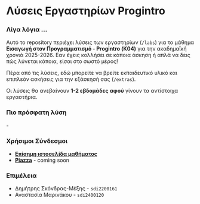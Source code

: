 # Λύσεις Εργαστηρίων Progintro

### Λίγα λόγια ...
Αυτό το repository περιέχει λύσεις των εργαστηρίων (`/labs`) για το μάθημα **Εισαγωγή στον Προγραμματισμό - Progintro (Κ04)** για την ακαδημαϊκή χρονιά 2025-2026. Εαν έχεις κολλήσει σε κάποια άσκηση ή απλά να δεις πώς λύνεται κάποια, είσαι στο σωστό μέρος! 

Πέρα από τις λύσεις, εδώ μπορείτε να βρείτε εκπαιδευτικό υλικό και επιπλεόν ασκήσεις για την εξάσκησή σας (`/extras`).

Οι λύσεις θα ανεβαίνουν **1-2 εβδομάδες αφού** γίνουν τα αντίστοιχα εργαστήρια.



### Πιο πρόσφατη λύση

\-

### Χρήσιμοι Σύνδεσμοι
- [**Επίσημη ιστοσελίδα μαθήματος**](https://progintro.github.io/)
- [**Piazza**]() - coming soon

### Επιμέλεια
- Δημήτρης Σκόνδρας-Μέξης - `sdi2200161`
- Αναστασία Μαρινάκου - `sdi2400120` 